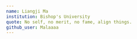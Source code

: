```yaml
---
name: Liangji Ma
institution: Bishop's University   
quote: No self, no merit, no fame, align things.
github_user: Malaaaa
---
```

